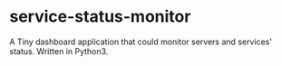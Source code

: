 # service-status-monitor
A Tiny dashboard application that could monitor servers and services' status. Written in Python3.